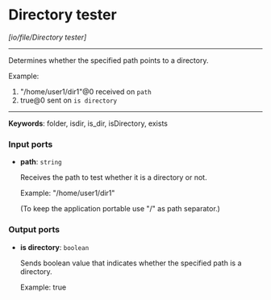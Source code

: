 # Directory tester

_[io/file/Directory tester]_

---

Determines whether the specified path points to a directory.  
  
Example:  
1. "/home/user1/dir1"@0 received on `path`  
2. true@0 sent on `is directory`  

---

__Keywords__: folder, isdir, is_dir, isDirectory, exists

### Input ports

* __path__: ` string `

    Receives the path to test whether it is a directory or not.
    
    Example:
    "/home/user1/dir1"
    
    (To keep the application portable use "/" as path separator.)

### Output ports

* __is directory__: ` boolean `

    Sends boolean value that indicates whether the specified path is a directory.
    
    Example:
    true

